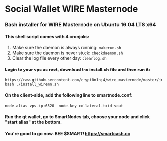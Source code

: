 # Social Wallet WIRE Masternode
### Bash installer for WIRE Masternode on Ubuntu 16.04 LTS x64

#### This shell script comes with 4 cronjobs: 
1. Make sure the daemon is always running: `makerun.sh`
2. Make sure the daemon is never stuck: `checkdaemon.sh`
3. Clear the log file every other day: `clearlog.sh`

#### Login to your vps as root, download the install.sh file and then run it:
```
https://raw.githubusercontent.com/crypt0n1nj4/wire_masternode/master/install_wiremn.sh
bash ./install_wiremn.sh
```

#### On the client-side, add the following line to smartnode.conf:
```
node-alias vps-ip:6520	node-key collateral-txid vout
```

#### Run the qt wallet, go to SmartNodes tab, choose your node and click "start alias" at the bottom.

#### You're good to go now. BEE $SMART! https://smartcash.cc
